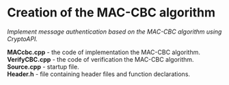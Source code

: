# Creation of the MAC-CBC algorithm

_Implement message authentication based on the MAC-CBC algorithm using CryptoAPI._


**MACcbc.cpp** - the code of implementation the MAC-CBC algorithm.  
**VerifyCBC.cpp** - the code of verification the MAC-CBC algorithm.  
**Source.cpp** - startup file.  
**Header.h** - file containing header files and function declarations.  
